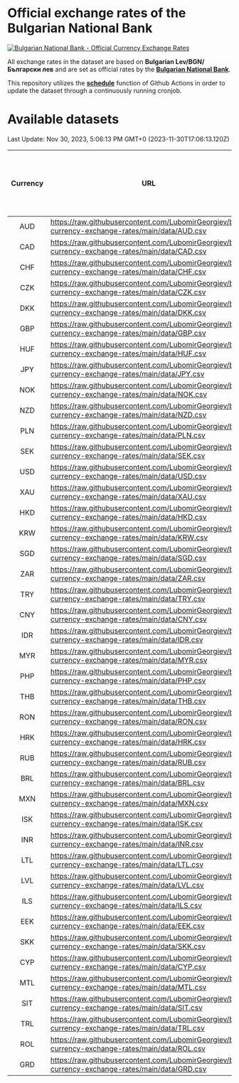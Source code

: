 # Official exchange rates of the Bulgarian National Bank

[![Bulgarian National Bank - Official Currency Exchange Rates](https://github.com/LubomirGeorgiev/bnb-currency-exchange-rates/actions/workflows/update-rates.yml/badge.svg?branch=main)](https://github.com/LubomirGeorgiev/bnb-currency-exchange-rates/actions/workflows/update-rates.yml)

All exchange rates in the dataset are based on **Bulgarian Lev/BGN/Български лев** and are set as official rates by the [**Bulgarian National Bank**](https://www.bnb.bg/Statistics/StExternalSector/StExchangeRates/StERForeignCurrencies/index.htm?toLang=_EN).

This repository utilizes the [**schedule**](https://docs.github.com/en/actions/reference/events-that-trigger-workflows) function of Github Actions in order to update the dataset through a continuously running cronjob.

# Available datasets

<!-- START LINKS (DO NOT EVER FU*ING DELETE THIS COMMENT FOR THE LOVE OF YOUR LIFE!!! IF YOU ARE CURIOS HOW IT WORKS, YOU CAN HAVE A LOOK AT ./src/updateReadme.ts) -->

Last Update: Nov 30, 2023, 5:06:13 PM GMT+0 (2023-11-30T17:06:13.120Z)

| Currency | URL                                                                                             | Number of records | Number of missing days that were filled in |
| :------: | ----------------------------------------------------------------------------------------------- | :---------------: | :----------------------------------------: |
|   AUD    | https://raw.githubusercontent.com/LubomirGeorgiev/bnb-currency-exchange-rates/main/data/AUD.csv |       8457        |                    2612                    |
|   CAD    | https://raw.githubusercontent.com/LubomirGeorgiev/bnb-currency-exchange-rates/main/data/CAD.csv |       8457        |                    2612                    |
|   CHF    | https://raw.githubusercontent.com/LubomirGeorgiev/bnb-currency-exchange-rates/main/data/CHF.csv |       8457        |                    2612                    |
|   CZK    | https://raw.githubusercontent.com/LubomirGeorgiev/bnb-currency-exchange-rates/main/data/CZK.csv |       8457        |                    2612                    |
|   DKK    | https://raw.githubusercontent.com/LubomirGeorgiev/bnb-currency-exchange-rates/main/data/DKK.csv |       8457        |                    2612                    |
|   GBP    | https://raw.githubusercontent.com/LubomirGeorgiev/bnb-currency-exchange-rates/main/data/GBP.csv |       8457        |                    2612                    |
|   HUF    | https://raw.githubusercontent.com/LubomirGeorgiev/bnb-currency-exchange-rates/main/data/HUF.csv |       8457        |                    2612                    |
|   JPY    | https://raw.githubusercontent.com/LubomirGeorgiev/bnb-currency-exchange-rates/main/data/JPY.csv |       8457        |                    2612                    |
|   NOK    | https://raw.githubusercontent.com/LubomirGeorgiev/bnb-currency-exchange-rates/main/data/NOK.csv |       8457        |                    2612                    |
|   NZD    | https://raw.githubusercontent.com/LubomirGeorgiev/bnb-currency-exchange-rates/main/data/NZD.csv |       8457        |                    2612                    |
|   PLN    | https://raw.githubusercontent.com/LubomirGeorgiev/bnb-currency-exchange-rates/main/data/PLN.csv |       8457        |                    2612                    |
|   SEK    | https://raw.githubusercontent.com/LubomirGeorgiev/bnb-currency-exchange-rates/main/data/SEK.csv |       8457        |                    2612                    |
|   USD    | https://raw.githubusercontent.com/LubomirGeorgiev/bnb-currency-exchange-rates/main/data/USD.csv |       8457        |                    2612                    |
|   XAU    | https://raw.githubusercontent.com/LubomirGeorgiev/bnb-currency-exchange-rates/main/data/XAU.csv |       8457        |                    2614                    |
|   HKD    | https://raw.githubusercontent.com/LubomirGeorgiev/bnb-currency-exchange-rates/main/data/HKD.csv |       8155        |                    2521                    |
|   KRW    | https://raw.githubusercontent.com/LubomirGeorgiev/bnb-currency-exchange-rates/main/data/KRW.csv |       8155        |                    2521                    |
|   SGD    | https://raw.githubusercontent.com/LubomirGeorgiev/bnb-currency-exchange-rates/main/data/SGD.csv |       8155        |                    2521                    |
|   ZAR    | https://raw.githubusercontent.com/LubomirGeorgiev/bnb-currency-exchange-rates/main/data/ZAR.csv |       8155        |                    2521                    |
|   TRY    | https://raw.githubusercontent.com/LubomirGeorgiev/bnb-currency-exchange-rates/main/data/TRY.csv |       6637        |                    2051                    |
|   CNY    | https://raw.githubusercontent.com/LubomirGeorgiev/bnb-currency-exchange-rates/main/data/CNY.csv |       6517        |                    2015                    |
|   IDR    | https://raw.githubusercontent.com/LubomirGeorgiev/bnb-currency-exchange-rates/main/data/IDR.csv |       6517        |                    2015                    |
|   MYR    | https://raw.githubusercontent.com/LubomirGeorgiev/bnb-currency-exchange-rates/main/data/MYR.csv |       6517        |                    2015                    |
|   PHP    | https://raw.githubusercontent.com/LubomirGeorgiev/bnb-currency-exchange-rates/main/data/PHP.csv |       6517        |                    2015                    |
|   THB    | https://raw.githubusercontent.com/LubomirGeorgiev/bnb-currency-exchange-rates/main/data/THB.csv |       6517        |                    2015                    |
|   RON    | https://raw.githubusercontent.com/LubomirGeorgiev/bnb-currency-exchange-rates/main/data/RON.csv |       6458        |                    1997                    |
|   HRK    | https://raw.githubusercontent.com/LubomirGeorgiev/bnb-currency-exchange-rates/main/data/HRK.csv |       6182        |                    1910                    |
|   RUB    | https://raw.githubusercontent.com/LubomirGeorgiev/bnb-currency-exchange-rates/main/data/RUB.csv |       5880        |                    1815                    |
|   BRL    | https://raw.githubusercontent.com/LubomirGeorgiev/bnb-currency-exchange-rates/main/data/BRL.csv |       5548        |                    1719                    |
|   MXN    | https://raw.githubusercontent.com/LubomirGeorgiev/bnb-currency-exchange-rates/main/data/MXN.csv |       5548        |                    1719                    |
|   ISK    | https://raw.githubusercontent.com/LubomirGeorgiev/bnb-currency-exchange-rates/main/data/ISK.csv |       5493        |                    1704                    |
|   INR    | https://raw.githubusercontent.com/LubomirGeorgiev/bnb-currency-exchange-rates/main/data/INR.csv |       5181        |                    1605                    |
|   LTL    | https://raw.githubusercontent.com/LubomirGeorgiev/bnb-currency-exchange-rates/main/data/LTL.csv |       5153        |                    1582                    |
|   LVL    | https://raw.githubusercontent.com/LubomirGeorgiev/bnb-currency-exchange-rates/main/data/LVL.csv |       4788        |                    1468                    |
|   ILS    | https://raw.githubusercontent.com/LubomirGeorgiev/bnb-currency-exchange-rates/main/data/ILS.csv |       4455        |                    1384                    |
|   EEK    | https://raw.githubusercontent.com/LubomirGeorgiev/bnb-currency-exchange-rates/main/data/EEK.csv |       3999        |                    1225                    |
|   SKK    | https://raw.githubusercontent.com/LubomirGeorgiev/bnb-currency-exchange-rates/main/data/SKK.csv |       2969        |                    911                     |
|   CYP    | https://raw.githubusercontent.com/LubomirGeorgiev/bnb-currency-exchange-rates/main/data/CYP.csv |       2905        |                    889                     |
|   MTL    | https://raw.githubusercontent.com/LubomirGeorgiev/bnb-currency-exchange-rates/main/data/MTL.csv |       2603        |                    798                     |
|   SIT    | https://raw.githubusercontent.com/LubomirGeorgiev/bnb-currency-exchange-rates/main/data/SIT.csv |       2541        |                    777                     |
|   TRL    | https://raw.githubusercontent.com/LubomirGeorgiev/bnb-currency-exchange-rates/main/data/TRL.csv |       1818        |                    559                     |
|   ROL    | https://raw.githubusercontent.com/LubomirGeorgiev/bnb-currency-exchange-rates/main/data/ROL.csv |       1697        |                    524                     |
|   GRD    | https://raw.githubusercontent.com/LubomirGeorgiev/bnb-currency-exchange-rates/main/data/GRD.csv |        361        |                    109                     |

<!-- END LINKS (DO NOT EVER FU*ING DELETE THIS COMMENT FOR THE LOVE OF YOUR LIFE!!! IF YOU ARE CURIOS HOW IT WORKS, YOU CAN HAVE A LOOK AT ./src/updateReadme.ts) -->

